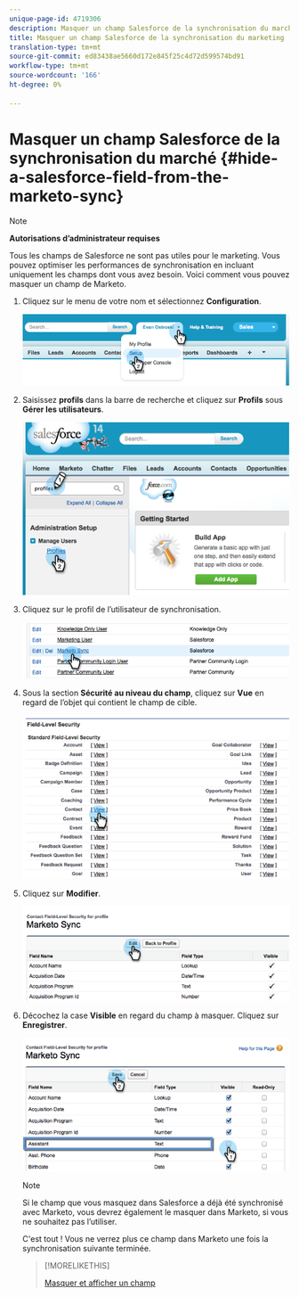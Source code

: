```yaml
---
unique-page-id: 4719306
description: Masquer un champ Salesforce de la synchronisation du marché - Docs marketing - Documentation du produit
title: Masquer un champ Salesforce de la synchronisation du marketing
translation-type: tm+mt
source-git-commit: ed83438ae5660d172e845f25c4d72d599574bd91
workflow-type: tm+mt
source-wordcount: '166'
ht-degree: 0%

---
```



# Masquer un champ Salesforce de la synchronisation du marché {#hide-a-salesforce-field-from-the-marketo-sync}

>[!NOTE]
>
>**Autorisations d’administrateur requises**

Tous les champs de Salesforce ne sont pas utiles pour le marketing. Vous pouvez optimiser les performances de synchronisation en incluant uniquement les champs dont vous avez besoin. Voici comment vous pouvez masquer un champ de Marketo.

1. Cliquez sur le menu de votre nom et sélectionnez **Configuration**.

   ![](assets/image2015-6-30-15-3a11-3a23.png)

1. Saisissez **profils** dans la barre de recherche et cliquez sur **Profils** sous **Gérer les utilisateurs**.

   ![](assets/image2015-6-30-15-3a12-3a46.png)

1. Cliquez sur le profil de l’utilisateur de synchronisation.

   ![](assets/image2015-6-30-15-3a17-3a38.png)

1. Sous la section **Sécurité au niveau du champ**, cliquez sur **Vue** en regard de l’objet qui contient le champ de cible.

   ![](assets/image2015-6-30-15-3a24-3a32.png)

1. Cliquez sur **Modifier**.

   ![](assets/image2015-6-30-15-3a25-3a42.png)

1. Décochez la case **Visible** en regard du champ à masquer. Cliquez sur **Enregistrer**.

   ![](assets/image2015-6-30-15-3a27-3a16.png)

   >[!NOTE]
   >
   >Si le champ que vous masquez dans Salesforce a déjà été synchronisé avec Marketo, vous devrez également le masquer dans Marketo, si vous ne souhaitez pas l’utiliser.

   C&#39;est tout ! Vous ne verrez plus ce champ dans Marketo une fois la synchronisation suivante terminée.

   >[!MORELIKETHIS]
   >
   >[Masquer et afficher un champ](/help/marketo/product-docs/administration/field-management/hide-and-unhide-a-field.md)
